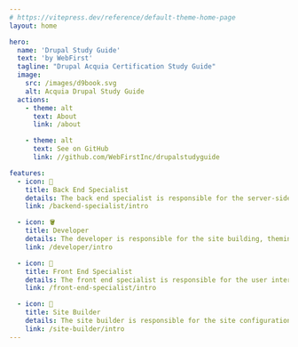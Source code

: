 ```yaml
---
# https://vitepress.dev/reference/default-theme-home-page
layout: home

hero:
  name: 'Drupal Study Guide'
  text: 'by WebFirst'
  tagline: "Drupal Acquia Certification Study Guide"
  image:
    src: /images/d9book.svg
    alt: Acquia Drupal Study Guide
  actions:
    - theme: alt
      text: About
      link: /about

    - theme: alt
      text: See on GitHub
      link: //github.com/WebFirstInc/drupalstudyguide

features:
  - icon: 🎯
    title: Back End Specialist
    details: The back end specialist is responsible for the server-side web application logic and integration of the work front-end developers do.
    link: /backend-specialist/intro

  - icon: 🪣
    title: Developer
    details: The developer is responsible for the site building, theming, and custom module development.
    link: /developer/intro

  - icon: 🔢
    title: Front End Specialist
    details: The front end specialist is responsible for the user interface and user experience of the website.
    link: /front-end-specialist/intro

  - icon: 🧱
    title: Site Builder
    details: The site builder is responsible for the site configuration, content types, views, and other site building tasks.
    link: /site-builder/intro
---
```

